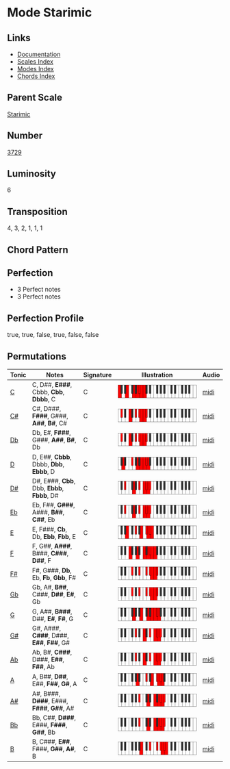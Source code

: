 # Mode Starimic

## Links

- [Documentation](README.md)
- [Scales Index](Scales.md)
- [Modes Index](Modes.md)
- [Chords Index](Chords.md)

## Parent Scale

[Starimic](ScaleStarimic.md)

## Number

[3729](https://ianring.com/musictheory/scales/3729)

## Luminosity

6

## Transposition

4, 3, 2, 1, 1, 1

## Chord Pattern



## Perfection

- 3 Perfect notes
- 3 Perfect notes

## Perfection Profile

true, true, false, true, false, false

## Permutations

| Tonic | Notes | Signature | Illustration | Audio |
|-------|-------|-----------|--------------|-------|
| [C](ModeCNaturalStarimic.md) | C, D##, **E###**, Cbbb, **Cbb**, **Dbbb**, C | C | ![CNaturalStarimic](ModeCNaturalStarimic.png) | [midi](https://github.com/edipermadi/music/blob/main/docs/ModeCNaturalStarimic.mid?raw=true) |
| [C#](ModeCSharpStarimic.md) | C#, D###, **F###**, G###, **A##**, **B#**, C# | C | ![CSharpStarimic](ModeCSharpStarimic.png) | [midi](https://github.com/edipermadi/music/blob/main/docs/ModeCSharpStarimic.mid?raw=true) |
| [Db](ModeDFlatStarimic.md) | Db, E#, **F###**, G###, **A##**, **B#**, Db | C | ![DFlatStarimic](ModeDFlatStarimic.png) | [midi](https://github.com/edipermadi/music/blob/main/docs/ModeDFlatStarimic.mid?raw=true) |
| [D](ModeDNaturalStarimic.md) | D, E##, **Cbbb**, Dbbb, **Dbb**, **Ebbb**, D | C | ![DNaturalStarimic](ModeDNaturalStarimic.png) | [midi](https://github.com/edipermadi/music/blob/main/docs/ModeDNaturalStarimic.mid?raw=true) |
| [D#](ModeDSharpStarimic.md) | D#, E###, **Cbb**, Dbb, **Ebbb**, **Fbbb**, D# | C | ![DSharpStarimic](ModeDSharpStarimic.png) | [midi](https://github.com/edipermadi/music/blob/main/docs/ModeDSharpStarimic.mid?raw=true) |
| [Eb](ModeEFlatStarimic.md) | Eb, F##, **G###**, A###, **B##**, **C##**, Eb | C | ![EFlatStarimic](ModeEFlatStarimic.png) | [midi](https://github.com/edipermadi/music/blob/main/docs/ModeEFlatStarimic.mid?raw=true) |
| [E](ModeENaturalStarimic.md) | E, F###, **Cb**, Db, **Ebb**, **Fbb**, E | C | ![ENaturalStarimic](ModeENaturalStarimic.png) | [midi](https://github.com/edipermadi/music/blob/main/docs/ModeENaturalStarimic.mid?raw=true) |
| [F](ModeFNaturalStarimic.md) | F, G##, **A###**, B###, **C###**, **D##**, F | C | ![FNaturalStarimic](ModeFNaturalStarimic.png) | [midi](https://github.com/edipermadi/music/blob/main/docs/ModeFNaturalStarimic.mid?raw=true) |
| [F#](ModeFSharpStarimic.md) | F#, G###, **Db**, Eb, **Fb**, **Gbb**, F# | C | ![FSharpStarimic](ModeFSharpStarimic.png) | [midi](https://github.com/edipermadi/music/blob/main/docs/ModeFSharpStarimic.mid?raw=true) |
| [Gb](ModeGFlatStarimic.md) | Gb, A#, **B##**, C###, **D##**, **E#**, Gb | C | ![GFlatStarimic](ModeGFlatStarimic.png) | [midi](https://github.com/edipermadi/music/blob/main/docs/ModeGFlatStarimic.mid?raw=true) |
| [G](ModeGNaturalStarimic.md) | G, A##, **B###**, D##, **E#**, **F#**, G | C | ![GNaturalStarimic](ModeGNaturalStarimic.png) | [midi](https://github.com/edipermadi/music/blob/main/docs/ModeGNaturalStarimic.mid?raw=true) |
| [G#](ModeGSharpStarimic.md) | G#, A###, **C###**, D###, **E##**, **F##**, G# | C | ![GSharpStarimic](ModeGSharpStarimic.png) | [midi](https://github.com/edipermadi/music/blob/main/docs/ModeGSharpStarimic.mid?raw=true) |
| [Ab](ModeAFlatStarimic.md) | Ab, B#, **C###**, D###, **E##**, **F##**, Ab | C | ![AFlatStarimic](ModeAFlatStarimic.png) | [midi](https://github.com/edipermadi/music/blob/main/docs/ModeAFlatStarimic.mid?raw=true) |
| [A](ModeANaturalStarimic.md) | A, B##, **D##**, E##, **F##**, **G#**, A | C | ![ANaturalStarimic](ModeANaturalStarimic.png) | [midi](https://github.com/edipermadi/music/blob/main/docs/ModeANaturalStarimic.mid?raw=true) |
| [A#](ModeASharpStarimic.md) | A#, B###, **D###**, E###, **F###**, **G##**, A# | C | ![ASharpStarimic](ModeASharpStarimic.png) | [midi](https://github.com/edipermadi/music/blob/main/docs/ModeASharpStarimic.mid?raw=true) |
| [Bb](ModeBFlatStarimic.md) | Bb, C##, **D###**, E###, **F###**, **G##**, Bb | C | ![BFlatStarimic](ModeBFlatStarimic.png) | [midi](https://github.com/edipermadi/music/blob/main/docs/ModeBFlatStarimic.mid?raw=true) |
| [B](ModeBNaturalStarimic.md) | B, C###, **E##**, F###, **G##**, **A#**, B | C | ![BNaturalStarimic](ModeBNaturalStarimic.png) | [midi](https://github.com/edipermadi/music/blob/main/docs/ModeBNaturalStarimic.mid?raw=true) |
